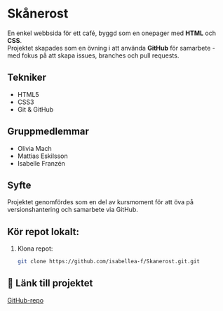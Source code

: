 # Skånerost

En enkel webbsida för ett café, byggd som en onepager med **HTML** och **CSS**.  
Projektet skapades som en övning i att använda **GitHub** för samarbete - med fokus på att skapa issues, branches och pull requests.

## Tekniker

- HTML5
- CSS3
- Git & GitHub

## Gruppmedlemmar

- Olivia Mach
- Mattias Eskilsson
- Isabelle Franzén

## Syfte

Projektet genomfördes som en del av kursmoment för att öva på versionshantering och samarbete via GitHub.

## Kör repot lokalt:

1. Klona repot:
   ```bash
   git clone https://github.com/isabellea-f/Skanerost.git.git
   ```

## 🔗 Länk till projektet

[GitHub-repo](https://github.com/isabellea-f/Skanerost)
